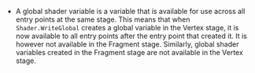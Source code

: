 - A global shader variable is a variable that is available for use across all entry points at the same stage. This means that when `Shader.WriteGlobal` creates a global variable in the Vertex stage, it is now available to all entry points after the entry point that created it. It is however not available in the Fragment stage. Similarly, global shader variables created in the Fragment stage are not available in the Vertex stage.